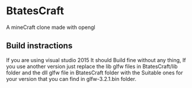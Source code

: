 # BtatesCraft
A mineCraft clone made with opengl

## Build instractions 
If you are using visual studio 2015 It should Build fine without any thing,
If you use another version just replace the lib glfw files in BtatesCraft/lib folder
and the dll glfw file in BtatesCraft folder with the Suitable ones for your version that you 
can find in glfw-3.2.1.bin folder.
